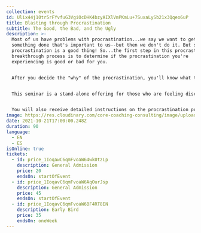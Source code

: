 ```yaml
---
collection: events
id: Ulix44j10tr5rFYvfuG3VgiOcDHK4bzyAIXlVmPKmLu+7SuxaLySb21x3Qqeo6uP
title: Blasting through Procrastination
subtitle: The Good, the Bad, and the Ugly
description: >-
  Most of us have problems with procrastination...we say we want to get
  something done that's important to us--but then we don't do it. But sometimes
  procrastination is a good thing! So...the first step in this procrastination
  breakthrough process is to determine if the procrastination you're
  experiencing is good or bad for you. 


  After you decide the "why" of the procrastination, you'll know what to do, and be able to move fast forward by following the steps  to break out of procrastination and move to accomplish your goals. 


  This seminar is a stand-alone offering for those who are feeling discouraged because they are stalled by procrastination -- and a bonus for participants of the Productivity Seminar or the Leading Your Life and Work Seminar.


  You will also receive detailed instructions on the procrastination process so you can return whenever you wish to blast through procrastination.
image: https://res.cloudinary.com/core-coaching-consulting/image/upload/v1617725563/procrastination_anjsoj.jpg
date: 2021-10-21T17:00:00.248Z
duration: 90
language:
  - EN
  - ES
isOnline: true
tickets:
  - id: price_1IoqawC6qmFvoaW64wk0tzLp
    description: General Admission
    price: 20
    endsOn: startOfEvent
  - id: price_1IoqavC6qmFvoaW6AqOurJsp
    description: General Admission
    price: 45
    endsOn: startOfEvent
  - id: price_1IoqavC6qmFvoaW6BF4RT8EN
    description: Early Bird
    price: 35
    endsOn: oneWeek
---
```

